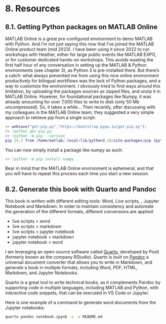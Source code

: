 # 8.	Resources

## 8.1.	Getting Python packages on MATLAB Online
MATLAB Online is a great pre-configured environment to demo MATLAB with Python. And I’m not just saying this now that I’ve joined the MATLAB Online product team (mid 2023). I have been using it since 2022 to run workshops with Heather, either for large public events like MATLAB EXPO, or for customer dedicated hands-on workshops. This avoids wasting the first half hour of any conversation in setting up the MATLAB & Python environments (see chapter 3), as Python 3 is pre-installed there.
But there’s a catch: what always prevented me from using this nice online environment productively for bilingual workflows was the lack of Python packages, and a way to customize the environment. I obviously tried to find ways around this limitation, by uploading the packages sources as zipped files, and unzip it in MATLAB Online. However, for foundational packages like Numpy, it was already amounting for over 7,000 files to write to disk (only 50 Mb uncompressed). So, it takes a while…
Then recently, after discussing with my colleagues in the MATLAB Online team, they suggested a very simple approach to retrieve pip from a single script:
```matlab
>> websave("get-pip.py","https://bootstrap.pypa.io/get-pip.py");
>> !python get-pip.py
>> !python -m pip --version
pip 24.2 from /home/matlab/.local/lib/python3.10/site-packages/pip (python 3.10)
```
You can now simply install a package like numpy as such:
```matlab
>> !python -m pip install numpy
```
Bear in mind that the MATLAB Online environment is ephemeral, and that you will have to repeat this process each time you start a new session.

## 8.2. Generate this book with Quarto and Pandoc

This book is written with different editing tools: Word, Live scripts, , Jupyter Notebook and Markdown. In order to maintain consistency and automate the generation of the different formats, different conversions are applied:
- live scripts > word 
- live scripts > markdown
- live scripts > jupyter notebook
- jupyter notebook > markdown
- jupyter notebook > word

I am leveraging an open-source software called [Quarto](https://quarto.org/), developed by Posit (formerly known as the company RStudio). Quarto is built on [Pandoc](https://pandoc.org/) a universal document converter that allows you to write in Markdown, and generate a book in multiple formats, including Word, PDF, HTML, Markdown, and Jupyter Notebooks. 

Quarto is a great tool to write technical books, as it complements Pandoc by supporting code in multiple languages, including MATLAB and Python, with interactive code snippets, that can be executed in VS Code or Jupyter.

Here is one example of a command to generate word documents from the Jupyter notebooks:

```bash
quarto pandoc notebook.ipynb -s -o README.md
```